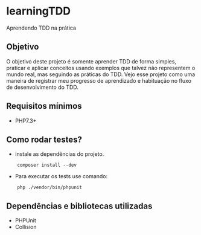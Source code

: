 # learningTDD
Aprendendo TDD na prática

## Objetivo

O objetivo deste projeto é somente aprender TDD de forma simples, praticar e aplicar conceitos usando exemplos que talvez não representem o mundo real, mas seguindo as práticas do TDD. Vejo esse projeto como uma maneira de registrar meu progresso de aprendizado e habituação no fluxo de desenvolvimento do TDD.

## Requisitos mínimos

* PHP7.3+

## Como rodar testes?

* instale as dependências do projeto.

~~~shell
    composer install --dev
~~~

* Para executar os tests use comando:

~~~shell
    php ./vendor/bin/phpunit
~~~

## Dependências e bibliotecas utilizadas

* PHPUnit
* Collision